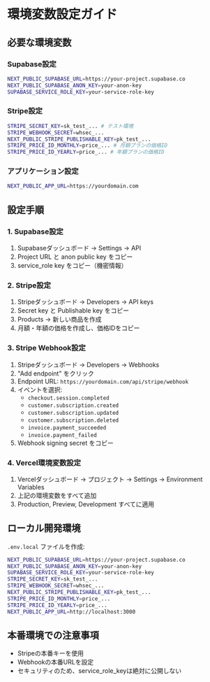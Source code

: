 # 環境変数設定ガイド

## 必要な環境変数

### Supabase設定
```bash
NEXT_PUBLIC_SUPABASE_URL=https://your-project.supabase.co
NEXT_PUBLIC_SUPABASE_ANON_KEY=your-anon-key
SUPABASE_SERVICE_ROLE_KEY=your-service-role-key
```

### Stripe設定
```bash
STRIPE_SECRET_KEY=sk_test_... # テスト環境
STRIPE_WEBHOOK_SECRET=whsec_...
NEXT_PUBLIC_STRIPE_PUBLISHABLE_KEY=pk_test_...
STRIPE_PRICE_ID_MONTHLY=price_... # 月額プランの価格ID
STRIPE_PRICE_ID_YEARLY=price_... # 年額プランの価格ID
```

### アプリケーション設定
```bash
NEXT_PUBLIC_APP_URL=https://yourdomain.com
```

## 設定手順

### 1. Supabase設定
1. Supabaseダッシュボード → Settings → API
2. Project URL と anon public key をコピー
3. service_role key をコピー（機密情報）

### 2. Stripe設定
1. Stripeダッシュボード → Developers → API keys
2. Secret key と Publishable key をコピー
3. Products → 新しい商品を作成
4. 月額・年額の価格を作成し、価格IDをコピー

### 3. Stripe Webhook設定
1. Stripeダッシュボード → Developers → Webhooks
2. "Add endpoint" をクリック
3. Endpoint URL: `https://yourdomain.com/api/stripe/webhook`
4. イベントを選択:
   - `checkout.session.completed`
   - `customer.subscription.created`
   - `customer.subscription.updated`
   - `customer.subscription.deleted`
   - `invoice.payment_succeeded`
   - `invoice.payment_failed`
5. Webhook signing secret をコピー

### 4. Vercel環境変数設定
1. Vercelダッシュボード → プロジェクト → Settings → Environment Variables
2. 上記の環境変数をすべて追加
3. Production, Preview, Development すべてに適用

## ローカル開発環境
`.env.local` ファイルを作成:
```bash
NEXT_PUBLIC_SUPABASE_URL=https://your-project.supabase.co
NEXT_PUBLIC_SUPABASE_ANON_KEY=your-anon-key
SUPABASE_SERVICE_ROLE_KEY=your-service-role-key
STRIPE_SECRET_KEY=sk_test_...
STRIPE_WEBHOOK_SECRET=whsec_...
NEXT_PUBLIC_STRIPE_PUBLISHABLE_KEY=pk_test_...
STRIPE_PRICE_ID_MONTHLY=price_...
STRIPE_PRICE_ID_YEARLY=price_...
NEXT_PUBLIC_APP_URL=http://localhost:3000
```

## 本番環境での注意事項
- Stripeの本番キーを使用
- Webhookの本番URLを設定
- セキュリティのため、service_role_keyは絶対に公開しない





